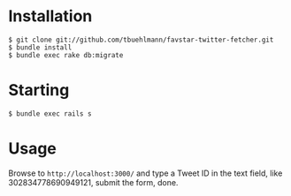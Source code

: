 # Installation
    $ git clone git://github.com/tbuehlmann/favstar-twitter-fetcher.git
    $ bundle install
    $ bundle exec rake db:migrate
# Starting
    $ bundle exec rails s
# Usage
Browse to `http://localhost:3000/` and type a Tweet ID in the text field, like 302834778690949121, submit the form, done.

